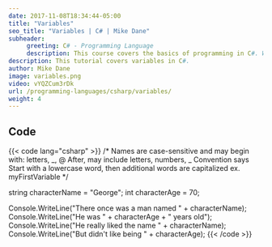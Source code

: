 ```yaml
---
date: 2017-11-08T18:34:44-05:00
title: "Variables"
seo_title: "Variables | C# | Mike Dane"
subheader:
     greeting: C# - Programming Language
     description: This course covers the basics of programming in C#. Work your way through the videos and we'll teach you everything you need to know to start your programming journey!
description: This tutorial covers variables in C#.
author: Mike Dane
image: variables.png
video: vYQZCum3rDk
url: /programming-languages/csharp/variables/
weight: 4
---
```

## Code

{{< code lang="csharp" >}}
/*
Names are case-sensitive and may begin with:
     letters, _, @
After, may include
     letters, numbers, _
Convention says
     Start with a lowercase word, then additional words are capitalized
     ex. myFirstVariable
*/

string characterName = "George";
int characterAge = 70;

Console.WriteLine("There once was a man named " + characterName);
Console.WriteLine("He was " + characterAge + " years old");
Console.WriteLine("He really liked the name " + characterName);
Console.WriteLine("But didn't like being " + characterAge);
{{< /code >}}